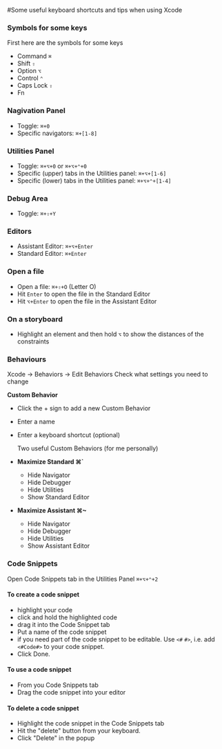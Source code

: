 #Some useful keyboard shortcuts and tips when using Xcode

### Symbols for some keys
First here are the symbols for some keys

* Command `⌘`
* Shift `⇧`
* Option `⌥`
* Control `⌃`
* Caps Lock `⇪`
* Fn

### Nagivation Panel
* Toggle: `⌘+0`
* Specific navigators: `⌘+[1-8]`

### Utilities Panel
* Toggle: `⌘+⌥+0` or `⌘+⌥+⌃+0`
* Specific (upper) tabs in the Utilities panel: `⌘+⌥+[1-6]`
* Specific (lower) tabs in the Utilities panel: `⌘+⌥+⌃+[1-4]`

### Debug Area
* Toggle: `⌘+⇧+Y`

### Editors
* Assistant Editor: `⌘+⌥+Enter`
* Standard Editor: `⌘+Enter`

### Open a file
* Open a file: `⌘+⇧+O` (Letter O)
* Hit `Enter` to open the file in the Standard Editor
* Hit `⌥+Enter` to open the file in the Assistant Editor

### On a storyboard
* Highlight an element and then hold `⌥` to show the distances of the constraints

### Behaviours
Xcode -> Behaviors -> Edit Behaviors
Check what settings you need to change

**Custom Behavior**

* Click the + sign to add a new Custom Behavior
* Enter a name
* Enter a keyboard shortcut (optional)
	
	Two useful Custom Behaviors (for me personally)

* **Maximize Standard ⌘`**

	* Hide Navigator
	* Hide Debugger
	* Hide Utilities
	* Show Standard Editor

* **Maximize Assistant ⌘~**
	* Hide Navigator
	* Hide Debugger
	* Hide Utilities
	* Show Assistant Editor

### Code Snippets
Open Code Snippets tab in the Utilities Panel `⌘+⌥+⌃+2`

#### To create a code snippet
* highlight your code
* click and hold the highlighted code
* drag it into the Code Snippet tab
* Put a name of the code snippet
* if you need part of the code snippet to be editable. Use `<#` `#>`, i.e. add `<#Code#>` to your code snippet.
* Click Done.

#### To use a code snippet
* From you Code Snippets tab
* Drag the code snippet into your editor

#### To delete a code snippet
* Highlight the code snippet in the Code Snippets tab
* Hit the "delete" button from your keyboard.
* Click "Delete" in the popup
